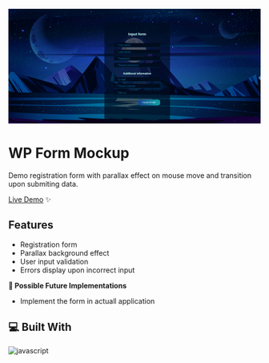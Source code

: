 ![Example Image](/img/form.gif)

# WP Form Mockup
Demo registration form with parallax effect on mouse move and transition upon submiting data.

[Live Demo](https://nikolamilinkovic.github.io/wp-form-mockup/) ✨

## Features
- Registration form
- Parallax background effect
- User input validation
- Errors display upon incorrect input

**🧭 Possible Future Implementations**
- Implement the form in actuall application

## 💻 Built With
![javascript](https://skillicons.dev/icons?i=js,html,css&perline=10)
